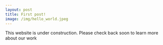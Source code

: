```yaml
---
layout: post
title: First post!
image: /img/hello_world.jpeg
---
```


This website is under construction. Please check back soon to learn more about our work
